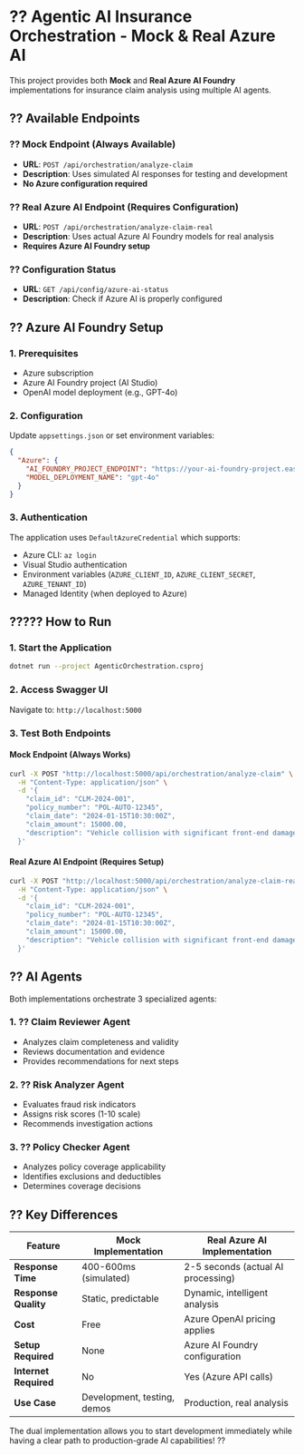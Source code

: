# ?? Agentic AI Insurance Orchestration - Mock & Real Azure AI

This project provides both **Mock** and **Real Azure AI Foundry** implementations for insurance claim analysis using multiple AI agents.

## ?? Available Endpoints

### ?? Mock Endpoint (Always Available)
- **URL**: `POST /api/orchestration/analyze-claim`
- **Description**: Uses simulated AI responses for testing and development
- **No Azure configuration required**

### ?? Real Azure AI Endpoint (Requires Configuration)
- **URL**: `POST /api/orchestration/analyze-claim-real`
- **Description**: Uses actual Azure AI Foundry models for real analysis
- **Requires Azure AI Foundry setup**

### ?? Configuration Status
- **URL**: `GET /api/config/azure-ai-status`
- **Description**: Check if Azure AI is properly configured

## ?? Azure AI Foundry Setup

### 1. Prerequisites
- Azure subscription
- Azure AI Foundry project (AI Studio)
- OpenAI model deployment (e.g., GPT-4o)

### 2. Configuration

Update `appsettings.json` or set environment variables:

```json
{
  "Azure": {
    "AI_FOUNDRY_PROJECT_ENDPOINT": "https://your-ai-foundry-project.eastus.models.ai.azure.com",
    "MODEL_DEPLOYMENT_NAME": "gpt-4o"
  }
}
```

### 3. Authentication
The application uses `DefaultAzureCredential` which supports:
- Azure CLI: `az login`
- Visual Studio authentication
- Environment variables (`AZURE_CLIENT_ID`, `AZURE_CLIENT_SECRET`, `AZURE_TENANT_ID`)
- Managed Identity (when deployed to Azure)

## ????? How to Run

### 1. Start the Application
```bash
dotnet run --project AgenticOrchestration.csproj
```

### 2. Access Swagger UI
Navigate to: `http://localhost:5000`

### 3. Test Both Endpoints

#### Mock Endpoint (Always Works)
```bash
curl -X POST "http://localhost:5000/api/orchestration/analyze-claim" \
  -H "Content-Type: application/json" \
  -d '{
    "claim_id": "CLM-2024-001",
    "policy_number": "POL-AUTO-12345",
    "claim_date": "2024-01-15T10:30:00Z",
    "claim_amount": 15000.00,
    "description": "Vehicle collision with significant front-end damage"
  }'
```

#### Real Azure AI Endpoint (Requires Setup)
```bash
curl -X POST "http://localhost:5000/api/orchestration/analyze-claim-real" \
  -H "Content-Type: application/json" \
  -d '{
    "claim_id": "CLM-2024-001",
    "policy_number": "POL-AUTO-12345",
    "claim_date": "2024-01-15T10:30:00Z",
    "claim_amount": 15000.00,
    "description": "Vehicle collision with significant front-end damage"
  }'
```

## ?? AI Agents

Both implementations orchestrate 3 specialized agents:

### 1. ?? Claim Reviewer Agent
- Analyzes claim completeness and validity
- Reviews documentation and evidence
- Provides recommendations for next steps

### 2. ?? Risk Analyzer Agent
- Evaluates fraud risk indicators
- Assigns risk scores (1-10 scale)
- Recommends investigation actions

### 3. ?? Policy Checker Agent
- Analyzes policy coverage applicability
- Identifies exclusions and deductibles
- Determines coverage decisions

## ?? Key Differences

| Feature | Mock Implementation | Real Azure AI Implementation |
|---------|-------------------|----------------------------|
| **Response Time** | 400-600ms (simulated) | 2-5 seconds (actual AI processing) |
| **Response Quality** | Static, predictable | Dynamic, intelligent analysis |
| **Cost** | Free | Azure OpenAI pricing applies |
| **Setup Required** | None | Azure AI Foundry configuration |
| **Internet Required** | No | Yes (Azure API calls) |
| **Use Case** | Development, testing, demos | Production, real analysis |

The dual implementation allows you to start development immediately while having a clear path to production-grade AI capabilities! ??